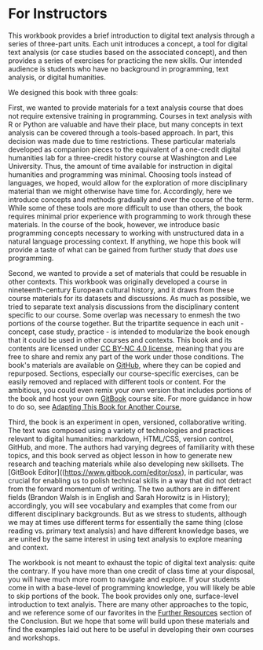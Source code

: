 # For Instructors

This workbook provides a brief introduction to digital text analysis through a series of three-part units. Each unit introduces a concept, a tool for digital text analysis \(or case studies based on the associated concept\), and then provides a series of exercises for practicing the new skills. Our intended audience is students who have no background in programming, text analysis, or digital humanities.

We designed this book with three goals:

First, we wanted to provide materials for a text analysis course that does not require extensive training in programming. Courses in text analysis with R or Python are valuable and have their place, but many concepts in text analysis can be covered through a tools-based approach. In part, this decision was made due to time restrictions. These particular materials developed as companion pieces to the equivalent of a one-credit digital humanities lab for a three-credit history course at Washington and Lee University. Thus, the amount of time available for instruction in digital humanities and programming was minimal. Choosing tools instead of languages, we hoped, would allow for the exploration of more disciplinary material than we might otherwise have time for. Accordingly, here we introduce concepts and methods gradually and over the course of the term. While some of these tools are more difficult to use than others, the book requires minimal prior experience with programming to work through these materials. In the course of the book, however, we introduce basic programming concepts necessary to working with unstructured data in a natural language processing context. If anything, we hope this book will provide a taste of what can be gained from further study that _does_ use programming.

Second, we wanted to provide a set of materials that could be resuable in other contexts. This workbook was originally developed a course in nineteenth-century European cultural history, and it draws from these course materials for its datasets and discussions. As much as possible, we tried to separate text analysis discussions from the disciplinary content specific to our course. Some overlap was necessary to enmesh the two portions of the course together. But the tripartite sequence in each unit - concept, case study, practice - is intended to modularize the book enough that it could be used in other courses and contexts. This book and its contents are licensed under [CC BY-NC 4.0 license](http://creativecommons.org/licenses/by-nc/4.0/), meaning that you are free to share and remix any part of the work under those conditions. The book's materials are available on [GitHub](https://github.com/bmw9t/introduction-to-text-analysis), where they can be copied and repurposed. Sections, especially our course-specific exercises, can be easily removed and replaced with different tools or content. For the ambitious, you could even remix your own version that includes portions of the book and host your own [GitBook](gitbook.com) course site. For more guidance in how to do so, see [Adapting This Book for Another Course.](/conclusion/adapting.md)

Third, the book is an experiment in open, versioned, collaborative writing. The text was composed using a variety of technologies and practices relevant to digital humanities: markdown, HTML\/CSS, version control, GitHub, and more. The authors had varying degrees of familiarity with these topics, and this book served as object lesson in how to generate new research and teaching materials while also developing new skillsets. The [GitBook Editor]((https://www.gitbook.com/editor/osx), in particular, was crucial for enabling us to polish technical skills in a way that did not detract from the forward momentum of writing. The two authors are in different fields \(Brandon Walsh is in English and Sarah Horowitz is in History\); accordingly, you will see vocabulary and examples that come from our different disciplinary backgrounds. But as we stress to students, although we may at times use different terms for essentially the same thing \(close reading vs. primary text analysis\) and have different knowledge bases, we are united by the same interest in using text analysis to explore meaning and context.

The workbook is not meant to exhaust the topic of digital text analysis: quite the contrary. If you have more than one credit of class time at your disposal, you will have much more room to navigate and explore. If your students come in with a base-level of programming knowledge, you will likely be able to skip portions of the book. The book provides only one, surface-level introduction to text analyis. There are many other approaches to the topic, and we reference some of our favorites in the [Further Resources](/conclusion/resources.md) section of the Conclusion. But we hope that some will build upon these materials and find the examples laid out here to be useful in developing their own courses and workshops.

